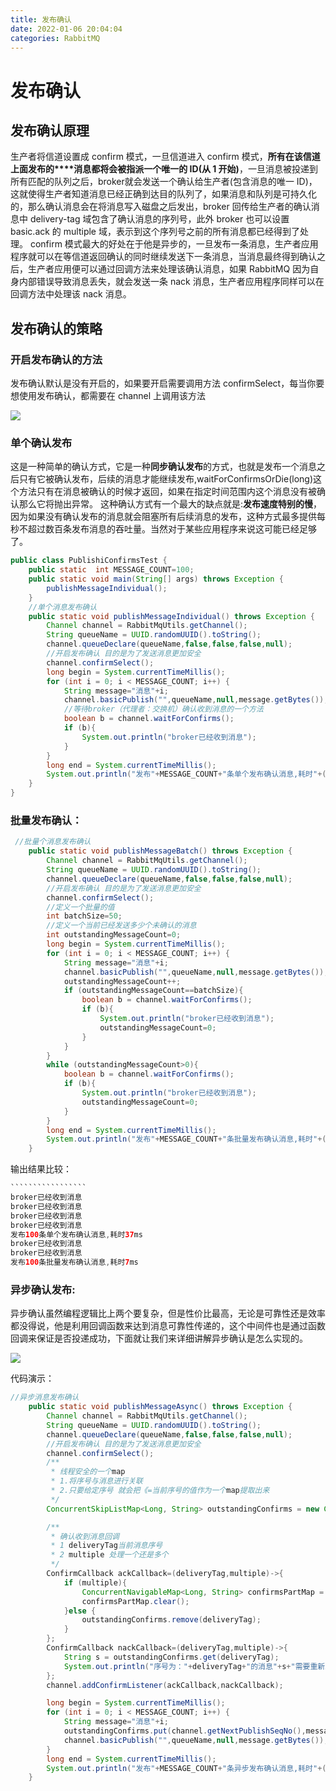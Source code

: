 ```yaml
---
title: 发布确认
date: 2022-01-06 20:04:04
categories: RabbitMQ
---
```


# 发布确认

## **发布确认原理**

  生产者将信道设置成 confirm 模式，一旦信道进入 confirm 模式，**所有在该信道上面发布的****消息都将会被指派一个唯一的 ID(从 1 开始)**，一旦消息被投递到所有匹配的队列之后，broker就会发送一个确认给生产者(包含消息的唯一 ID)，这就使得生产者知道消息已经正确到达目的队列了，如果消息和队列是可持久化的，那么确认消息会在将消息写入磁盘之后发出，broker 回传给生产者的确认消息中 delivery-tag 域包含了确认消息的序列号，此外 broker 也可以设置basic.ack 的 multiple 域，表示到这个序列号之前的所有消息都已经得到了处理。
  confirm 模式最大的好处在于他是异步的，一旦发布一条消息，生产者应用程序就可以在等信道返回确认的同时继续发送下一条消息，当消息最终得到确认之后，生产者应用便可以通过回调方法来处理该确认消息，如果 RabbitMQ 因为自身内部错误导致消息丢失，就会发送一条 nack 消息，生产者应用程序同样可以在回调方法中处理该 nack 消息。

## **发布确认的策略**

### **开启发布确认的方法** 

发布确认默认是没有开启的，如果要开启需要调用方法 confirmSelect，每当你要想使用发布确认，都需要在 channel 上调用该方法

![](https://gitee.com/haoyumaster/imageBed/raw/master/imgs/20220106202806.png)

### **单个确认发布** 

  这是一种简单的确认方式，它是一种**同步确认发布**的方式，也就是发布一个消息之后只有它被确认发布，后续的消息才能继续发布,waitForConfirmsOrDie(long)这个方法只有在消息被确认的时候才返回，如果在指定时间范围内这个消息没有被确认那么它将抛出异常。
  这种确认方式有一个最大的缺点就是:**发布速度特别的慢**，因为如果没有确认发布的消息就会阻塞所有后续消息的发布，这种方式最多提供每秒不超过数百条发布消息的吞吐量。当然对于某些应用程序来说这可能已经足够了。

```java
public class PublishiConfirmsTest {
    public static  int MESSAGE_COUNT=100;
    public static void main(String[] args) throws Exception {
        publishMessageIndividual();
    }
    //单个消息发布确认
    public static void publishMessageIndividual() throws Exception {
        Channel channel = RabbitMqUtils.getChannel();
        String queueName = UUID.randomUUID().toString();
        channel.queueDeclare(queueName,false,false,false,null);
        //开启发布确认 目的是为了发送消息更加安全
        channel.confirmSelect();
        long begin = System.currentTimeMillis();
        for (int i = 0; i < MESSAGE_COUNT; i++) {
            String message="消息"+i;
            channel.basicPublish("",queueName,null,message.getBytes());
            //等待broker（代理者：交换机）确认收到消息的一个方法
            boolean b = channel.waitForConfirms();
            if (b){
                System.out.println("broker已经收到消息");
            }
        }
        long end = System.currentTimeMillis();
        System.out.println("发布"+MESSAGE_COUNT+"条单个发布确认消息,耗时"+(end-begin)+"ms");
    }
}
```

### 批量发布确认：

```java
 //批量个消息发布确认
    public static void publishMessageBatch() throws Exception {
        Channel channel = RabbitMqUtils.getChannel();
        String queueName = UUID.randomUUID().toString();
        channel.queueDeclare(queueName,false,false,false,null);
        //开启发布确认 目的是为了发送消息更加安全
        channel.confirmSelect();
        //定义一个批量的值
        int batchSize=50;
        //定义一个当前已经发送多少个未确认的消息
        int outstandingMessageCount=0;
        long begin = System.currentTimeMillis();
        for (int i = 0; i < MESSAGE_COUNT; i++) {
            String message="消息"+i;
            channel.basicPublish("",queueName,null,message.getBytes());
            outstandingMessageCount++;
            if (outstandingMessageCount==batchSize){
                boolean b = channel.waitForConfirms();
                if (b){
                    System.out.println("broker已经收到消息");
                    outstandingMessageCount=0;
                }
            }
        }
        while (outstandingMessageCount>0){
            boolean b = channel.waitForConfirms();
            if (b){
                System.out.println("broker已经收到消息");
                outstandingMessageCount=0;
            }
        }
        long end = System.currentTimeMillis();
        System.out.println("发布"+MESSAGE_COUNT+"条批量发布确认消息,耗时"+(end-begin)+"ms");
    }
```



输出结果比较：

``````````````````java
`````````````````
broker已经收到消息
broker已经收到消息
broker已经收到消息
broker已经收到消息
发布100条单个发布确认消息,耗时37ms
broker已经收到消息
broker已经收到消息
发布100条批量发布确认消息,耗时7ms

``````````````````

### **异步确认发布**:

异步确认虽然编程逻辑比上两个要复杂，但是性价比最高，无论是可靠性还是效率都没得说，他是利用回调函数来达到消息可靠性传递的，这个中间件也是通过函数回调来保证是否投递成功，下面就让我们来详细讲解异步确认是怎么实现的。

![](https://gitee.com/haoyumaster/imageBed/raw/master/imgs/20220106205014.png)

代码演示：

```java
//异步消息发布确认
    public static void publishMessageAsync() throws Exception {
        Channel channel = RabbitMqUtils.getChannel();
        String queueName = UUID.randomUUID().toString();
        channel.queueDeclare(queueName,false,false,false,null);
        //开启发布确认 目的是为了发送消息更加安全
        channel.confirmSelect();
        /**
         * 线程安全的一个map
         * 1.将序号与消息进行关联
         * 2.只要给定序号 就会把《=当前序号的值作为一个map提取出来
         */
        ConcurrentSkipListMap<Long, String> outstandingConfirms = new ConcurrentSkipListMap<>();

        /**
         * 确认收到消息回调
         * 1 deliveryTag当前消息序号
         * 2 multiple 处理一个还是多个
         */
        ConfirmCallback ackCallback=(deliveryTag,multiple)->{
            if (multiple){
                ConcurrentNavigableMap<Long, String> confirmsPartMap = outstandingConfirms.headMap(deliveryTag);
                confirmsPartMap.clear();
            }else {
                outstandingConfirms.remove(deliveryTag);
            }
        };
        ConfirmCallback nackCallback=(deliveryTag,multiple)->{
            String s = outstandingConfirms.get(deliveryTag);
            System.out.println("序号为："+deliveryTag+"的消息"+s+"需要重新发送");
        };
        channel.addConfirmListener(ackCallback,nackCallback);

        long begin = System.currentTimeMillis();
        for (int i = 0; i < MESSAGE_COUNT; i++) {
            String message="消息"+i;
            outstandingConfirms.put(channel.getNextPublishSeqNo(),message);
            channel.basicPublish("",queueName,null,message.getBytes());
        }
        long end = System.currentTimeMillis();
        System.out.println("发布"+MESSAGE_COUNT+"条异步发布确认消息,耗时"+(end-begin)+"ms");
    }
```

